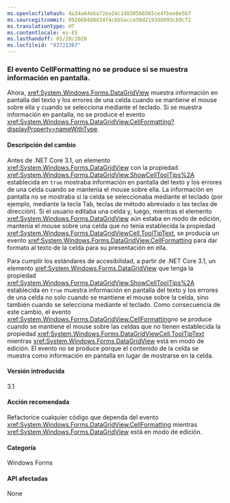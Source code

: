 ```yaml
---
ms.openlocfilehash: 4a34a64eba72ea24c1d830566565ce4fbee8e5b7
ms.sourcegitcommit: 0926684d8d34f4c6b5acce58d2193db093cb9cf2
ms.translationtype: HT
ms.contentlocale: es-ES
ms.lasthandoff: 05/20/2020
ms.locfileid: "83721367"
---
```

### <a name="cellformatting-event-not-raised-if-tooltip-is-shown"></a>El evento CellFormatting no se produce si se muestra información en pantalla.

Ahora, <xref:System.Windows.Forms.DataGridView> muestra información en pantalla del texto y los errores de una celda cuando se mantiene el mouse sobre ella y cuando se selecciona mediante el teclado. Si se muestra información en pantalla, no se produce el evento <xref:System.Windows.Forms.DataGridView.CellFormatting?displayProperty=nameWithType>.

#### <a name="change-description"></a>Descripción del cambio

Antes de .NET Core 3.1, un elemento <xref:System.Windows.Forms.DataGridView> con la propiedad <xref:System.Windows.Forms.DataGridView.ShowCellToolTips%2A> establecida en `true` mostraba información en pantalla del texto y los errores de una celda cuando se mantenía el mouse sobre ella. La información en pantalla no se mostraba si la celda se seleccionaba mediante el teclado (por ejemplo, mediante la tecla Tab, teclas de método abreviado o las teclas de dirección). Si el usuario editaba una celda y, luego, mientras el elemento <xref:System.Windows.Forms.DataGridView> aún estaba en modo de edición, mantenía el mouse sobre una celda que no tenía establecida la propiedad <xref:System.Windows.Forms.DataGridViewCell.ToolTipText>, se producía un evento <xref:System.Windows.Forms.DataGridView.CellFormatting> para dar formato al texto de la celda para su presentación en ella.

Para cumplir los estándares de accesibilidad, a partir de .NET Core 3.1, un elemento <xref:System.Windows.Forms.DataGridView> que tenga la propiedad <xref:System.Windows.Forms.DataGridView.ShowCellToolTips%2A> establecida en `true` muestra información en pantalla del texto y los errores de una celda no solo cuando se mantiene el mouse sobre la celda, sino también cuando se selecciona mediante el teclado. Como consecuencia de este cambio, el evento <xref:System.Windows.Forms.DataGridView.CellFormatting>*no* se produce cuando se mantiene el mouse sobre las celdas que no tienen establecida la propiedad <xref:System.Windows.Forms.DataGridViewCell.ToolTipText> mientras <xref:System.Windows.Forms.DataGridView> está en modo de edición. El evento no se produce porque el contenido de la celda se muestra como información en pantalla en lugar de mostrarse en la celda.

#### <a name="version-introduced"></a>Versión introducida

3.1

#### <a name="recommended-action"></a>Acción recomendada

Refactorice cualquier código que dependa del evento <xref:System.Windows.Forms.DataGridView.CellFormatting> mientras <xref:System.Windows.Forms.DataGridView> está en modo de edición.

#### <a name="category"></a>Categoría

Windows Forms

#### <a name="affected-apis"></a>API afectadas

None

<!-- 

#### Affected APIs

Not detectable via API analysis.

-->
